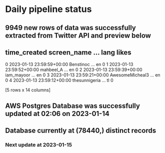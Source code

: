 # Daily pipeline status
## 9949 new rows of data was successfully extracted from Twitter API and preview below
##                time_created      screen_name  ... lang likes
0 2023-01-13 23:59:59+00:00        Benstinoc  ...   en     0
1 2023-01-13 23:59:52+00:00        mahbeel_A  ...   en     0
2 2023-01-13 23:59:39+00:00       iam_mayoor  ...   en     0
3 2023-01-13 23:59:21+00:00  AwesomeMicheal3  ...   en     0
4 2023-01-13 23:59:12+00:00    thesunnigeria  ...   tl     0

[5 rows x 14 columns]
## AWS Postgres Database was successfully updated at  02:06 on 2023-01-14
## Database currently at (78440,) distinct records
### Next update at 2023-01-15
